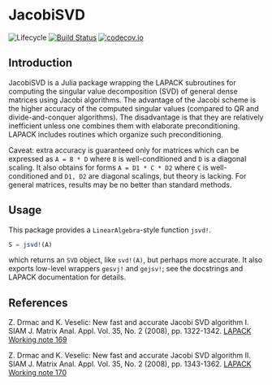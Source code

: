 # JacobiSVD

![Lifecycle](https://img.shields.io/badge/lifecycle-experimental-orange.svg)<!--
![Lifecycle](https://img.shields.io/badge/lifecycle-maturing-blue.svg)
![Lifecycle](https://img.shields.io/badge/lifecycle-stable-green.svg)
![Lifecycle](https://img.shields.io/badge/lifecycle-retired-orange.svg)
![Lifecycle](https://img.shields.io/badge/lifecycle-archived-red.svg)
![Lifecycle](https://img.shields.io/badge/lifecycle-dormant-blue.svg) -->
[![Build Status](https://travis-ci.com/RalphAS/JacobiSVD.jl.svg?branch=master)](https://travis-ci.com/RalphAS/JacobiSVD.jl)
[![codecov.io](http://codecov.io/github/RalphAS/JacobiSVD.jl/coverage.svg?branch=master)](http://codecov.io/github/RalphAS/JacobiSVD.jl?branch=master)

## Introduction

JacobiSVD is a Julia package wrapping the LAPACK subroutines for computing
the singular value decomposition (SVD) of general dense matrices using
Jacobi algorithms. The advantage of the Jacobi scheme is the higher
accuracy of the computed singular values (compared to QR and divide-and-conquer
algorithms). The disadvantage is that they are relatively inefficient unless
one combines them with elaborate preconditioning. LAPACK includes
routines which organize such preconditioning.

Caveat: extra accuracy is guaranteed only for matrices which can be
expressed as `A = B * D` where `B` is well-conditioned and `D` is a diagonal
scaling. It also obtains for forms `A = D1 * C * D2` where `C` is
well-conditioned and `D1, D2` are diagonal scalings, but theory is lacking.
For general matrices, results may be no better than standard methods.

## Usage

This package provides a `LinearAlgebra`-style function `jsvd!`.
```julia
S = jsvd!(A)
```
which returns an `SVD` object, like `svd!(A)`, but perhaps more accurate.
It also exports low-level wrappers `gesvj!` and `gejsv!`; see the docstrings
and LAPACK documentation for details.

## References

Z. Drmac and K. Veselic: New fast and accurate Jacobi SVD algorithm I.
SIAM J. Matrix Anal. Appl. Vol. 35, No. 2 (2008), pp. 1322-1342.
[LAPACK Working note 169](http://www.netlib.org/lapack/lawnspdf/lawn169.pdf)

Z. Drmac and K. Veselic: New fast and accurate Jacobi SVD algorithm II.
SIAM J. Matrix Anal. Appl. Vol. 35, No. 2 (2008), pp. 1343-1362.
[LAPACK Working note 170](http://www.netlib.org/lapack/lawnspdf/lawn170.pdf)
